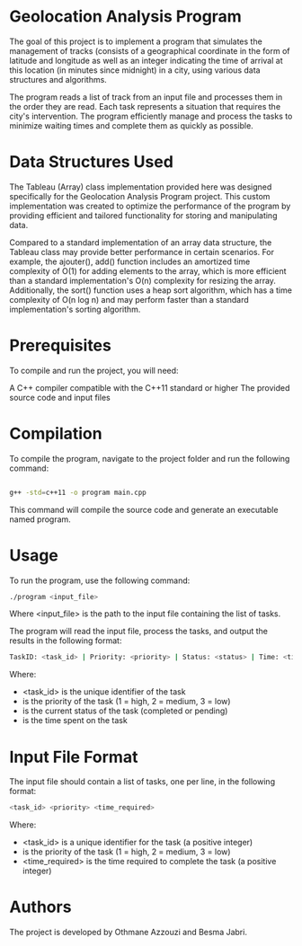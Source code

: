 # Geolocation Analysis Program

The goal of this project is to implement a program that simulates the management of tracks (consists of a geographical coordinate in the form of latitude and longitude as well as an integer indicating the time of arrival at this location (in minutes since midnight) in a city, using various data structures and algorithms.

The program reads a list of track from an input file and processes them in the order they are read. Each task represents a situation that requires the city's intervention. The program efficiently manage and process the tasks to minimize waiting times and complete them as quickly as possible.

# Data Structures Used

The Tableau (Array) class implementation provided here was designed specifically for the Geolocation Analysis Program project. This custom implementation was created to optimize the performance of the program by providing efficient and tailored functionality for storing and manipulating data.

Compared to a standard implementation of an array data structure, the Tableau class may provide better performance in certain scenarios. For example, the ajouter(), add() function includes an amortized time complexity of O(1) for adding elements to the array, which is more efficient than a standard implementation's O(n) complexity for resizing the array. Additionally, the sort() function uses a heap sort algorithm, which has a time complexity of O(n log n) and may perform faster than a standard implementation's sorting algorithm.


# Prerequisites

To compile and run the project, you will need:

A C++ compiler compatible with the C++11 standard or higher
The provided source code and input files

# Compilation

To compile the program, navigate to the project folder and run the following command:

```bash

g++ -std=c++11 -o program main.cpp

```

This command will compile the source code and generate an executable named program.

# Usage

To run the program, use the following command:

```bash
./program <input_file>
```

Where <input_file> is the path to the input file containing the list of tasks.

The program will read the input file, process the tasks, and output the results in the following format:

```bash
TaskID: <task_id> | Priority: <priority> | Status: <status> | Time: <time>
```

Where:

* <task_id> is the unique identifier of the task
* <priority> is the priority of the task (1 = high, 2 = medium, 3 = low)
* <status> is the current status of the task (completed or pending)
* <time> is the time spent on the task

# Input File Format

The input file should contain a list of tasks, one per line, in the following format:


```bash
<task_id> <priority> <time_required>
```
Where:

* <task_id> is a unique identifier for the task (a positive integer)
* <priority> is the priority of the task (1 = high, 2 = medium, 3 = low)
* <time_required> is the time required to complete the task (a positive integer)

# Authors

The project is developed by Othmane Azzouzi and Besma Jabri.

